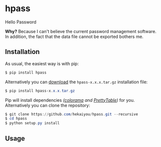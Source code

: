# hpass

Hello Password

**Why?** Because I can't believe the current password management software. In addition, the fact that the data file cannot be exported bothers me.

## Installation

As usual, the easiest way is with pip:

```powershell
$ pip install hpass
```

Alternatively you can [download](https://pypi.org/project/hpass/#files) the `hpass-x.x.x.tar.gz` installation file:

```powershell
$ pip install hpass-x.x.x.tar.gz
```

Pip will install dependencies *([colorama](https://pypi.org/project/colorama/) and [PrettyTable](https://pypi.org/project/PrettyTable/))* for you. Alternatively you can clone the repository:

```powershell
$ git clone https://github.com/hekaiyou/hpass.git --recursive
$ cd hpass
$ python setup.py install
```

## Usage
